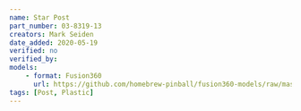 ```yaml
---
name: Star Post
part_number: 03-8319-13
creators: Mark Seiden
date_added: 2020-05-19
verified: no
verified_by:
models: 
    - format: Fusion360
      url: https://github.com/homebrew-pinball/fusion360-models/raw/master/posts/Star%20Post%2003-8319-13.f3d
tags: [Post, Plastic]
---
```

